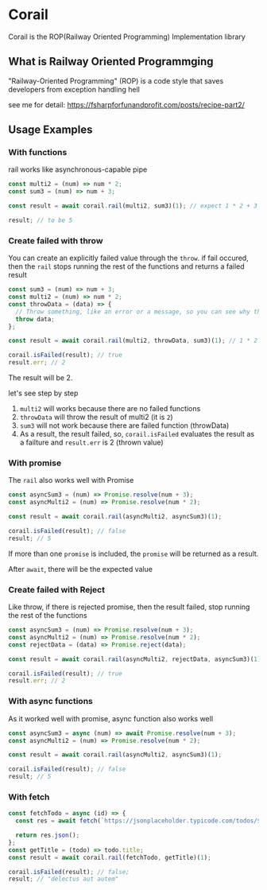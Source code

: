 # Corail

Corail is the ROP(Railway Oriented Programming) Implementation library

## What is Railway Oriented Programmging

"Railway-Oriented Programming" (ROP) is a code style that saves developers from exception handling hell

see me for detail: https://fsharpforfunandprofit.com/posts/recipe-part2/

## Usage Examples

### With functions

rail works like asynchronous-capable pipe

```js
const multi2 = (num) => num * 2;
const sum3 = (num) => num + 3;

const result = await corail.rail(multi2, sum3)(1); // expect 1 * 2 + 3

result; // to be 5
```

### Create failed with throw

You can create an explicitly failed value through the `throw`. if fail occured, then the `rail` stops running the rest of the functions and returns a failed result

```js
const sum3 = (num) => num + 3;
const multi2 = (num) => num * 2;
const throwData = (data) => {
  // Throw something, like an error or a message, so you can see why the rail was failed
  throw data;
};

const result = await corail.rail(multi2, throwData, sum3)(1); // 1 * 2 ...x

corail.isFailed(result); // true
result.err; // 2
```

The result will be 2.

let's see step by step

1. `multi2` will works because there are no failed functions
2. `throwData` will throw the result of multi2 (it is `2`)
3. `sum3` will not work because there are failed function (throwData)
4. As a result, the result failed, so, `corail.isFailed` evaluates the result as a failture and `result.err` is 2 (thrown value)

### With promise

The `rail` also works well with Promise

```js
const asyncSum3 = (num) => Promise.resolve(num + 3);
const asyncMulti2 = (num) => Promise.resolve(num * 2);

const result = await corail.rail(asyncMulti2, asyncSum3)(1);

corail.isFailed(result); // false
result; // 5
```

If more than one `promise` is included, the `promise` will be returned as a result.

After `await`, there will be the expected value

### Create failed with Reject

Like throw, if there is rejected promise, then the result failed, stop running the rest of the functions

```js
const asyncSum3 = (num) => Promise.resolve(num + 3);
const asyncMulti2 = (num) => Promise.resolve(num * 2);
const rejectData = (data) => Promise.reject(data);

const result = await corail.rail(asyncMulti2, rejectData, asyncSum3)(1); // 1 * 2 ... x

corail.isFailed(result); // true
result.err; // 2
```

### With async functions

As it worked well with promise, async function also works well

```js
const asyncSum3 = async (num) => await Promise.resolve(num + 3);
const asyncMulti2 = (num) => Promise.resolve(num * 2);

const result = await corail.rail(asyncMulti2, asyncSum3)(1);

corail.isFailed(result); // false
result; // 5
```

### With fetch

```js
const fetchTodo = async (id) => {
  const res = await fetch(`https://jsonplaceholder.typicode.com/todos/${id}`);

  return res.json();
};
const getTitle = (todo) => todo.title;
const result = await corail.rail(fetchTodo, getTitle)(1);

corail.isFailed(result); // false;
result; // "delectus aut autem"
```
